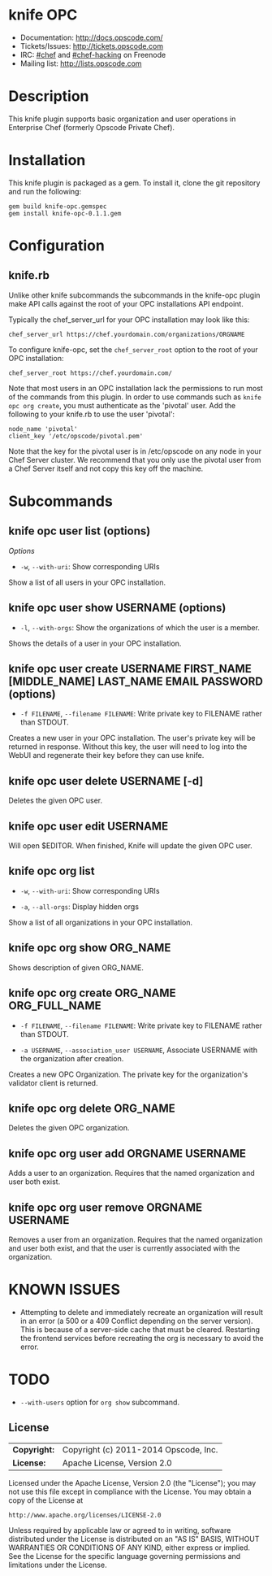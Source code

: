 # knife OPC #

* Documentation: http://docs.opscode.com/
* Tickets/Issues: http://tickets.opscode.com
* IRC: [#chef](irc://irc.freenode.net/chef) and [#chef-hacking](irc://irc.freenode.net/chef-hacking) on Freenode
* Mailing list: http://lists.opscode.com

# Description

This knife plugin supports basic organization and user operations in
Enterprise Chef (formerly Opscode Private Chef).

# Installation

This knife plugin is packaged as a gem.  To install it, clone the
git repository and run the following:

    gem build knife-opc.gemspec
    gem install knife-opc-0.1.1.gem

# Configuration

## knife.rb
Unlike other knife subcommands the subcommands in the knife-opc
plugin make API calls against the root of your OPC installations API
endpoint.

Typically the chef_server_url for your OPC installation may look like
this:

    chef_server_url https://chef.yourdomain.com/organizations/ORGNAME

To configure knife-opc, set the `chef_server_root` option to the root
of your OPC installation:

    chef_server_root https://chef.yourdomain.com/

Note that most users in an OPC installation lack the permissions to
run most of the commands from this plugin.  In order to use commands
such as `knife opc org create`, you must authenticate as the 'pivotal' user.
Add the following to your knife.rb to use the user 'pivotal':

    node_name 'pivotal'
    client_key '/etc/opscode/pivotal.pem'

Note that the key for the pivotal user is in /etc/opscode on any node
in your Chef Server cluster.  We recommend that you only use the
pivotal user from a Chef Server itself and not copy this key off the
machine.

# Subcommands

## knife opc user list (options)

*Options*

  * `-w`, `--with-uri`:
     Show corresponding URIs

Show a list of all users in your OPC installation.

## knife opc user show USERNAME (options)

  * `-l`, `--with-orgs`:
    Show the organizations of which the user is a member.

Shows the details of a user in your OPC installation.

## knife opc user create USERNAME FIRST_NAME [MIDDLE_NAME] LAST_NAME EMAIL PASSWORD (options)

  * `-f FILENAME`, `--filename FILENAME`:
    Write private key to FILENAME rather than STDOUT.

Creates a new user in your OPC installation.  The user's private key
will be returned in response.  Without this key, the user will need to
log into the WebUI and regenerate their key before they can use knife.

## knife opc user delete USERNAME [-d]

Deletes the given OPC user.

## knife opc user edit USERNAME

Will open $EDITOR. When finished, Knife will update the given OPC user.

## knife opc org list

  * `-w`, `--with-uri`:
     Show corresponding URIs

  * `-a`, `--all-orgs`:
    Display hidden orgs

Show a list of all organizations in your OPC installation.

## knife opc org show ORG_NAME

Shows description of given ORG_NAME.

## knife opc org create ORG_NAME ORG_FULL_NAME

  * `-f FILENAME`, `--filename FILENAME`:
    Write private key to FILENAME rather than STDOUT.

  *  `-a USERNAME`, `--association_user USERNAME`,
    Associate USERNAME with the organization after creation.

Creates a new OPC Organization.  The private key for the organization's
validator client is returned.

## knife opc org delete ORG_NAME

Deletes the given OPC organization.

## knife opc org user add ORGNAME USERNAME

Adds a user to an organization.  Requires that the named organization
and user both exist.

## knife opc org user remove ORGNAME USERNAME

Removes a user from an organization.  Requires that the named
organization and user both exist, and that the user is currently
associated with the organization.

# KNOWN ISSUES

* Attempting to delete and immediately recreate an organization will
  result in an error (a 500 or a 409 Conflict depending on the server
  version). This is because of a server-side cache that must be
  cleared. Restarting the frontend services before recreating the org
  is necessary to avoid the error.

# TODO

* `--with-users` option for `org show` subcommand.

## License ##

|                      |                                          |
|:---------------------|:-----------------------------------------|
| **Copyright:**       | Copyright (c) 2011-2014 Opscode, Inc.
| **License:**         | Apache License, Version 2.0

Licensed under the Apache License, Version 2.0 (the "License");
you may not use this file except in compliance with the License.
You may obtain a copy of the License at

    http://www.apache.org/licenses/LICENSE-2.0

Unless required by applicable law or agreed to in writing, software
distributed under the License is distributed on an "AS IS" BASIS,
WITHOUT WARRANTIES OR CONDITIONS OF ANY KIND, either express or implied.
See the License for the specific language governing permissions and
limitations under the License.
